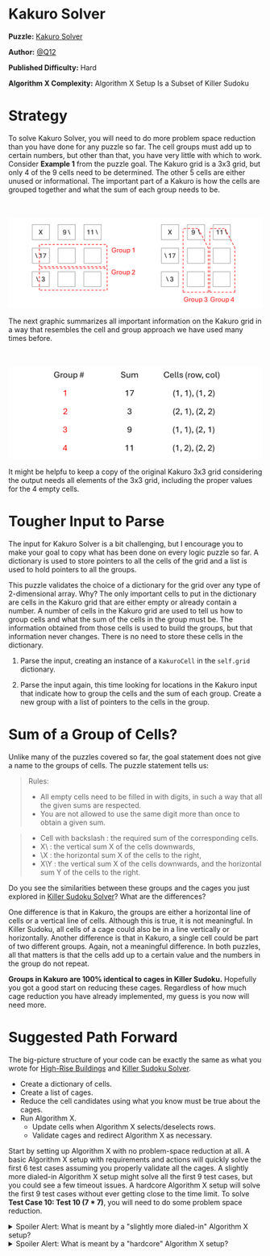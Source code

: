 # Kakuro Solver

__Puzzle:__ [Kakuro Solver](https://www.codingame.com/training/hard/kakuro-solver)

__Author:__ [@Q12](https://www.codingame.com/profile/b683bbb0b3a4c1d61f3ac36f8201d98a6101573)

__Published Difficulty:__ Hard

__Algorithm X Complexity:__ Algorithm X Setup Is a Subset of Killer Sudoku

# Strategy

To solve Kakuro Solver, you will need to do more problem space reduction than you have done for any puzzle so far. The cell groups must add up to certain numbers, but other than that, you have very little with which to work. Consider __Example 1__ from the puzzle goal. The Kakuro grid is a 3x3 grid, but only 4 of the 9 cells need to be determined. The other 5 cells are either unused or informational. The important part of a Kakuro is how the cells are grouped together and what the sum of each group needs to be.

<BR><BR>
![Kakuro Example 1](Kakuro1.png)
<BR>

The next graphic summarizes all important information on the Kakuro grid in a way that resembles the cell and group approach we have used many times before.

<BR><BR>
![Kakuro Example 1 Summary](Kakuro2.png)
<BR>

It might be helpfu to keep a copy of the original Kakuro 3x3 grid considering the output needs all elements of the 3x3 grid, including the proper values for the 4 empty cells.

# Tougher Input to Parse

The input for Kakuro Solver is a bit challenging, but I encourage you to make your goal to copy what has been done on every logic puzzle so far. A dictionary is used to store pointers to all the cells of the grid and a list is used to hold pointers to all the groups.

This puzzle validates the choice of a dictionary for the grid over any type of 2-dimensional array. Why? The only important cells to put in the dictionary are cells in the Kakuro grid that are either empty or already contain a number. A number of cells in the Kakuro grid are used to tell us how to group cells and what the sum of the cells in the group must be. The information obtained from those cells is used to build the groups, but that information never changes. There is no need to store these cells in the dictionary.

1. Parse the input, creating an instance of a `KakuroCell` in the `self.grid` dictionary. 

1. Parse the input again, this time looking for locations in the Kakuro input that indicate how to group the cells and the sum of each group. Create a new group with a list of pointers to the cells in the group.

# Sum of a Group of Cells?

Unlike many of the puzzles covered so far, the goal statement does not give a name to the groups of cells. The puzzle statement tells us:

>Rules:
>- All empty cells need to be filled in with digits, in such a way that all the given sums are respected.
>- You are not allowed to use the same digit more than once to obtain a given sum.

>- Cell with backslash : the required sum of the corresponding cells.
>- X\ : the vertical sum X of the cells downwards,
>- \X : the horizontal sum X of the cells to the right,
>- X\Y : the vertical sum X of the cells downwards, and the horizontal sum Y of the cells to the right.

Do you see the similarities between these groups and the cages you just explored in [Killer Sudoku Solver]( https://www.codingame.com/training/medium/killer-sudoku-solver)? What are the differences?

One difference is that in Kakuro, the groups are either a horizontal line of cells or a vertical line of cells. Although this is true, it is not meaningful. In Killer Sudoku, all cells of a cage could also be in a line vertically or horizontally. Another difference is that in Kakuro, a single cell could be part of two different groups. Again, not a meaningful difference. In both puzzles, all that matters is that the cells add up to a certain value and the numbers in the group do not repeat.

__Groups in Kakuro are 100% identical to cages in Killer Sudoku.__ Hopefully you got a good start on reducing these cages. Regardless of how much cage reduction you have already implemented, my guess is you now will need more.

# Suggested Path Forward

The big-picture structure of your code can be exactly the same as what you wrote for [High-Rise Buildings]( https://www.codingame.com/training/expert/high-rise-buildings) and [Killer Sudoku Solver]( https://www.codingame.com/training/medium/killer-sudoku-solver).

* Create a dictionary of cells.
* Create a list of cages.
* Reduce the cell candidates using what you know must be true about the cages.
*	Run Algorithm X.
    *	Update cells when Algorithm X selects/deselects rows.
    *	Validate cages and redirect Algorithm X as necessary.

Start by setting up Algorithm X with no problem-space reduction at all. A basic Algorithm X setup with requirements and actions will quickly solve the first 6 test cases assuming you properly validate all the cages. A slightly more dialed-in Algorithm X setup might solve all the first 9 test cases, but you could see a few timeout issues. A hardcore Algorithm X setup will solve the first 9 test cases without ever getting close to the time limit. To solve __Test Case 10: Test 10 (7 * 7)__, you will need to do some problem space reduction.

<details>
<summary>Spoiler Alert: What is meant by a "slightly more dialed-in" Algorithm X setup?</summary>
<br>
  
Cages cannot have duplicate numbers. Are you using optional requirements to make sure numbers are not duplicated in a cage? If you need to refresh your memory, go back and revisit the way Mrs. Knuth made sure instruments did not repeat on any day.
</details>

<details>
<summary>Spoiler Alert: What is meant by a "hardcore" Algorithm X setup?</summary>
<br>
  
Cages present significant opportunity for optional requirements to handle mutual exclusivity. Adding these me_requirements will add significant speed to Algorithm X. Is there a way to determine that placing a number in a cell makes it impossible to place another number in another cell? Remember, you are looking for knowledge that is not already captured by existing requirements, such as no duplicate numbers allowed in a cage.
</details>
